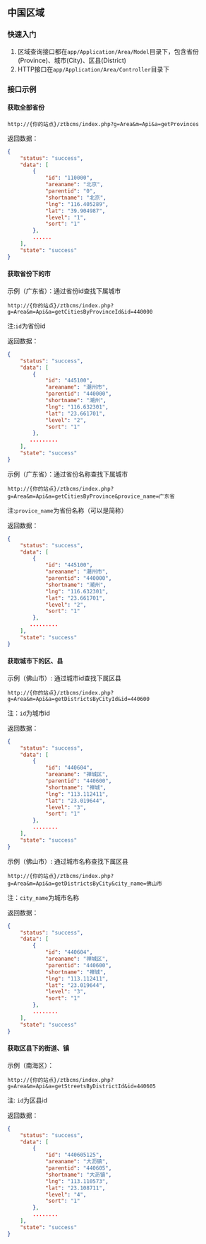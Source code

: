 ## 中国区域

### 快速入门

1. 区域查询接口都在`app/Application/Area/Model`目录下，包含省份(Province)、城市(City)、区县(District)
2. HTTP接口在`app/Application/Area/Controller`目录下


### 接口示例

#### 获取全部省份

`http://{你的站点}/ztbcms/index.php?g=Area&m=Api&a=getProvinces`

返回数据：
```json
{
    "status": "success",
    "data": [
        {
            "id": "110000",
            "areaname": "北京",
            "parentid": "0",
            "shortname": "北京",
            "lng": "116.405289",
            "lat": "39.904987",
            "level": "1",
            "sort": "1"
        },
        ......
    ],
    "state": "success"
}

```


#### 获取省份下的市

示例（广东省）：通过省份id查找下属城市

`http://{你的站点}/ztbcms/index.php?g=Area&m=Api&a=getCitiesByProvinceId&id=440000`

注:`id`为省份id

返回数据：
```json
{
    "status": "success",
    "data": [
        {
            "id": "445100",
            "areaname": "潮州市",
            "parentid": "440000",
            "shortname": "潮州",
            "lng": "116.632301",
            "lat": "23.661701",
            "level": "2",
            "sort": "1"
        },
       .........
    ],
    "state": "success"
}

```

示例（广东省）：通过省份名称查找下属城市

`http://{你的站点}/ztbcms/index.php?g=Area&m=Api&a=getCitiesByProvince&provice_name=广东省`

注:`provice_name`为省份名称（可以是简称）

返回数据：
```json
{
    "status": "success",
    "data": [
        {
            "id": "445100",
            "areaname": "潮州市",
            "parentid": "440000",
            "shortname": "潮州",
            "lng": "116.632301",
            "lat": "23.661701",
            "level": "2",
            "sort": "1"
        },
       .........
    ],
    "state": "success"
}

```



#### 获取城市下的区、县

示例（佛山市）: 通过城市id查找下属区县

`http://{你的站点}/ztbcms/index.php?g=Area&m=Api&a=getDistrictsByCityId&id=440600`

注：`id`为城市id

返回数据：
```json
{
    "status": "success",
    "data": [
        {
            "id": "440604",
            "areaname": "禅城区",
            "parentid": "440600",
            "shortname": "禅城",
            "lng": "113.112411",
            "lat": "23.019644",
            "level": "3",
            "sort": "1"
        },
        ........
    ],
    "state": "success"
}

```

示例（佛山市）: 通过城市名称查找下属区县

`http://{你的站点}/ztbcms/index.php?g=Area&m=Api&a=getDistrictsByCity&city_name=佛山市`

注：`city_name`为城市名称

返回数据：
```json
{
    "status": "success",
    "data": [
        {
            "id": "440604",
            "areaname": "禅城区",
            "parentid": "440600",
            "shortname": "禅城",
            "lng": "113.112411",
            "lat": "23.019644",
            "level": "3",
            "sort": "1"
        },
        ........
    ],
    "state": "success"
}

```


#### 获取区县下的街道、镇

示例（南海区）：

`http://{你的站点}/ztbcms/index.php?g=Area&m=Api&a=getStreetsByDistrictId&id=440605`

注: `id`为区县id

返回数据：
```json
{
    "status": "success",
    "data": [
        {
            "id": "440605125",
            "areaname": "大沥镇",
            "parentid": "440605",
            "shortname": "大沥镇",
            "lng": "113.110573",
            "lat": "23.108711",
            "level": "4",
            "sort": "1"
        },
        ........
    ],
    "state": "success"
}

```

